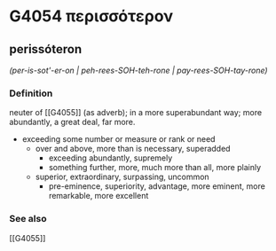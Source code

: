 # G4054 περισσότερον

## perissóteron

_(per-is-sot'-er-on | peh-rees-SOH-teh-rone | pay-rees-SOH-tay-rone)_

### Definition

neuter of [[G4055]] (as adverb); in a more superabundant way; more abundantly, a great deal, far more.

- exceeding some number or measure or rank or need
  - over and above, more than is necessary, superadded
    - exceeding abundantly, supremely
    - something further, more, much more than all, more plainly
  - superior, extraordinary, surpassing, uncommon
    - pre-eminence, superiority, advantage, more eminent, more remarkable, more excellent

### See also

[[G4055]]

